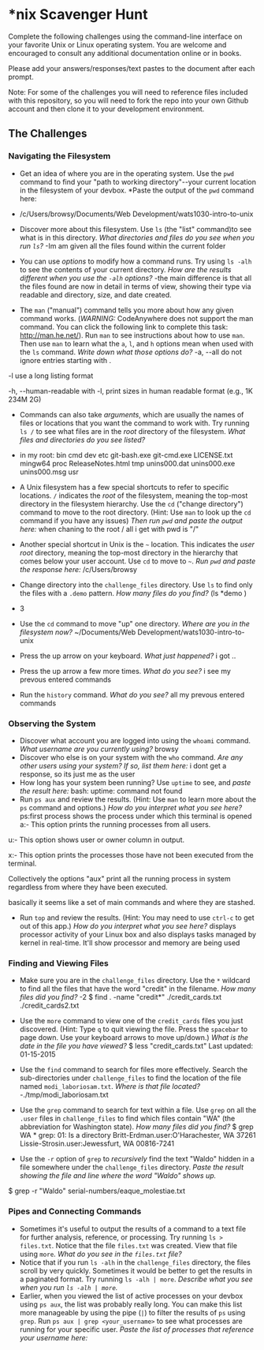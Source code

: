 # *nix Scavenger Hunt

Complete the following challenges using the command-line interface on your favorite
Unix or Linux operating system. You are welcome and encouraged to consult any
additional documentation online or in books.

Please add your answers/responses/text pastes to the document after each prompt.

Note: For some of the challenges you will need to reference files included with
this repository, so you will need to fork the repo into your own Github account
and then clone it to your development environment.

## The Challenges

### Navigating the Filesystem

* Get an idea of where you are in the operating system. Use the `pwd` command to find your "path to working directory"--your current location in the filesystem of your devbox. *Paste the output of the `pwd` command here:
- /c/Users/browsy/Documents/Web Development/wats1030-intro-to-unix

* Discover more about this filesystem. Use `ls` (the "list" command)to see what is in this directory. *What directories and files do you see when you run `ls`?*
-Im am given all the files found within the current folder

* You can use *options* to modify how a command runs. Try using `ls -alh` to see the contents of your current directory. *How are the results different when you use the `-alh` options?*
-the main difference is that all the files found are now in detail in terms of view, showing their type via readable and directory, size, and date created.

* The `man` ("manual") command tells you more about how any given command works. (*WARNING:* CodeAnywhere does not support the man command. You can click the following link to complete this task: http://man.he.net/). Run `man` to see instructions about how to use `man`. Then use `man` to learn what the `a`, `l`, and `h` options mean when used with the `ls` command. *Write down what those options do?*
-a, --all
    do not ignore entries starting with . 

-l
    use a long listing format 

-h, --human-readable
    with -l, print sizes in human readable format (e.g., 1K 234M 2G) 

* Commands can also take *arguments*, which are usually the names of files or locations that you want the command to work with. Try running `ls /` to see what files are in the *root* directory of the filesystem. *What files and directories do you see listed?*
- in my root: bin  cmd  dev  etc  git-bash.exe  git-cmd.exe  LICENSE.txt  mingw64  proc  ReleaseNotes.html  tmp  unins000.dat  unins000.exe  unins000.msg  usr

* A Unix filesystem has a few special shortcuts to refer to specific locations. `/` indicates the *root* of the filesystem, meaning the top-most directory in the filesystem hierarchy. Use the `cd` ("change directory") command to move to the root directory. (Hint: Use `man` to look up the `cd` command if you have any issues) *Then run `pwd` and paste the output here:*
when chaning to the root / all i get with pwd is "/"

* Another special shortcut in Unix is the `~` location. This indicates the *user root* directory, meaning the top-most directory in the hierarchy that comes below your user account. Use `cd` to move to `~`. *Run `pwd` and paste the response here:*
/c/Users/browsy


* Change directory into the `challenge_files` directory. Use `ls` to find only the files with a `.demo` pattern. *How many files do you find?*
(ls *demo )
- 3

* Use the `cd` command to move "up" one directory. *Where are you in the filesystem now?*
 ~/Documents/Web Development/wats1030-intro-to-unix

* Press the up arrow on your keyboard. *What just happened?*
i got .. 

* Press the up arrow a few more times. *What do you see?*
i see my prevous entered commands 

* Run the `history` command. *What do you see?*
all my prevous entered commands 

### Observing the System

* Discover what account you are logged into using the `whoami` command. *What username are you currently using?*
browsy
* Discover who else is on your system with the `who` command. *Are any other users using your system? If so, list them here:* 
i dont get a response, so its just me as the user
* How long has your system been running? Use `uptime` to see, and *paste the result here:* bash: uptime: command not found
* Run `ps aux` and review the results. (Hint: Use `man` to learn more about the `ps` command and options.) *How do you interpret what you see here?*
ps:first process shows the process under which this terminal is opened
a:- This option prints the running processes from all users.

u:- This option shows user or owner column in output.

x:- This option prints the processes those have not been executed from the terminal.

Collectively the options "aux" print all the running process in system regardless from where they have been executed.

basically it seems like a set of main commands and where they are stashed.

* Run `top` and review the results. (Hint: You may need to use `ctrl-c` to get out of this app.) *How do you interpret what you see here?*
 displays processor activity of your Linux box and also displays tasks managed by kernel in real-time. It'll show processor and memory are being used

### Finding and Viewing Files

* Make sure you are in the `challenge_files` directory. Use the `*` wildcard to find all the files that have the word "credit" in the filename. *How many files did you find?*
-2
$ find . -name "credit*"
./credit_cards.txt
./credit_cards2.txt

<!-- alternative 
find * | grep credit
credit_cards.txt
credit_cards2.txt
 -->

 <!-- https://www.youtube.com/watch?v=KCVaNb_zOuw -->

* Use the `more` command to view one of the `credit_cards` files you just discovered. (Hint: Type `q` to quit viewing the file. Press the `spacebar` to page down. Use your keyboard arrows to move up/down.) *What is the date in the file you have viewed?*
$ less "credit_cards.txt"
Last updated: 01-15-2015


* Use the `find` command to search for files more effectively. Search the sub-directories under `challenge_files` to find the location of the file named `modi_laboriosam.txt`. *Where is that file located?*
-./tmp/modi_laboriosam.txt

* Use the `grep` command to search for text within a file. Use `grep` on all the `.user` files in `challenge_files` to find which files contain "WA" (the abbreviation for Washington state). *How many files did you find?*
$ grep WA *
grep: 01: Is a directory
Britt-Erdman.user:O'Harachester, WA 37261
Lissie-Strosin.user:Jewessfurt, WA 00816-7241

<!-- https://www.youtube.com/watch?v=2-3i42XXzek
grep -c WA * would have worked too -->

* Use the `-r` option of `grep` to *recursively* find the text "Waldo" hidden in a file somewhere under the `challenge_files` directory. *Paste the result showing the file and line where the word "Waldo" shows up.*

$ grep -r "Waldo"
serial-numbers/eaque_molestiae.txt

### Pipes and Connecting Commands

* Sometimes it's useful to output the results of a command to a text file for further analysis, reference, or processing. Try running `ls > files.txt`. Notice that the file `files.txt` was created. View that file using `more`. *What do you see in the `files.txt` file?*
* Notice that if you run `ls -alh` in the `challenge_files` directory, the files scroll by very quickly. Sometimes it would be better to get the results in a paginated format. Try running `ls -alh | more`. *Describe what you see when you run `ls -alh | more`.*
* Earlier, when you viewed the list of active processes on your devbox using `ps aux`, the list was probably really long. You can make this list more manageable by using the pipe (`|`) to filter the results of `ps` using `grep`. Run `ps aux | grep <your_username>` to see what processes are running for your specific user. *Paste the list of processes that reference your username here:*

